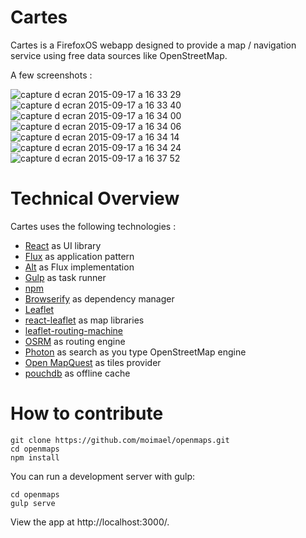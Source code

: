 # Cartes

Cartes is a FirefoxOS webapp designed to provide a map / navigation service using free data sources like OpenStreetMap.

A few screenshots :

![capture d ecran 2015-09-17 a 16 33 29](https://cloud.githubusercontent.com/assets/1479859/9936132/cb94dc9c-5d5a-11e5-8997-fc6a18f1aa69.png)
![capture d ecran 2015-09-17 a 16 33 40](https://cloud.githubusercontent.com/assets/1479859/9936016/40b03bf8-5d5a-11e5-91c5-e5b217247208.png)
![capture d ecran 2015-09-17 a 16 34 00](https://cloud.githubusercontent.com/assets/1479859/9936022/43c37684-5d5a-11e5-9dc7-0746f46d9b39.png)
![capture d ecran 2015-09-17 a 16 34 06](https://cloud.githubusercontent.com/assets/1479859/9936024/45cc4104-5d5a-11e5-900c-d87c7566abec.png)
![capture d ecran 2015-09-17 a 16 34 14](https://cloud.githubusercontent.com/assets/1479859/9936029/4acc540a-5d5a-11e5-882d-7b268f2eddf3.png)
![capture d ecran 2015-09-17 a 16 34 24](https://cloud.githubusercontent.com/assets/1479859/9936035/4d9f809e-5d5a-11e5-89e9-9b9e8eafe5e4.png)
![capture d ecran 2015-09-17 a 16 37 52](https://cloud.githubusercontent.com/assets/1479859/9936070/76f5a2b6-5d5a-11e5-9db8-dcc8ac00bac7.png)

# Technical Overview

Cartes uses the following technologies :

* [React](https://facebook.github.io/react/) as UI library
* [Flux](http://facebook.github.io/flux/) as application pattern
* [Alt](http://alt.js.org/) as Flux implementation
* [Gulp](http://gulpjs.com/) as task runner
* [npm](https://www.npmjs.com/)
* [Browserify](http://browserify.org/) as dependency manager
* [Leaflet](http://leafletjs.com/)
* [react-leaflet](https://github.com/PaulLeCam/react-leaflet) as map libraries
* [leaflet-routing-machine](https://github.com/perliedman/leaflet-routing-machine)
* [OSRM](http://map.project-osrm.org/) as routing engine
* [Photon](https://photon.komoot.de/) as search as you type OpenStreetMap engine
* [Open MapQuest](http://open.mapquest.com/) as tiles provider
* [pouchdb](http://pouchdb.com/) as offline cache

# How to contribute

```
git clone https://github.com/moimael/openmaps.git
cd openmaps
npm install
```

You can run a development server with gulp:

```
cd openmaps
gulp serve
```

View the app at http://localhost:3000/.
